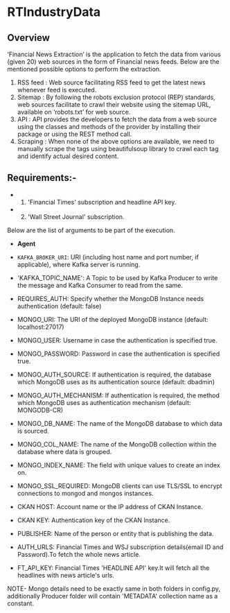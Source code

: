 # RTIndustryData
## Overview
‘Financial News Extraction’ is the application to fetch the data from various (given 20) web sources in the form of Financial news feeds. Below are the mentioned possible options to perform the extraction.

1. RSS feed	: Web source facilitating RSS feed to get the latest news whenever feed is executed.
2. Sitemap	: By following the robots exclusion protocol (REP) standards, web sources facilitate to crawl their website using the sitemap URL, available on ‘robots.txt’ for web source.
3. API	: API provides the developers to fetch the data from a web source using the classes and methods of the provider by installing their package or using the REST method call.
4. Scraping	: When none of the above options are available, we need to manually scrape the tags using beautifulsoup library to crawl each tag and identify actual desired content.

## Requirements:-
* 1. 'Financial Times' subscription and headline API key.
* 2. 'Wall Street Journal' subscription.

Below are the list of arguments to be part of the execution.

* **Agent**

*	`KAFKA_BROKER_URI`: URI (including host name and port number, if applicable), where Kafka server is running.
*	'KAFKA_TOPIC_NAME': A Topic to be used by Kafka Producer to write the message and Kafka Consumer to read from the same.

*	REQUIRES_AUTH: Specify whether the MongoDB Instance needs authentication (default: false)
*	MONGO_URI: The URI of the deployed MongoDB instance (default: localhost:27017)
*	MONGO_USER: Username in case the authentication is specified true.
*	MONGO_PASSWORD: Password in case the authentication is specified true.
*	MONGO_AUTH_SOURCE: If authentication is required, the database which MongoDB uses as its authentication source (default: dbadmin)
*	MONGO_AUTH_MECHANISM: If authentication is required, the method which MongoDB uses as authentication mechanism (default: MONGODB-CR)
*	MONGO_DB_NAME: The name of the MongoDB database to which data is sourced.
*	MONGO_COL_NAME: The name of the MongoDB collection within the database where data is grouped.
*	MONGO_INDEX_NAME: The field with unique values to create an index on.
*	MONGO_SSL_REQUIRED: MongoDB clients can use TLS/SSL to encrypt connections to mongod and mongos instances.

*	CKAN HOST: Account name or the IP address of CKAN Instance.
*	CKAN KEY: Authentication key of the CKAN Instance.
*	PUBLISHER: Name of the person or entity that is publishing the data.

*	AUTH_URLS: Financial Times and WSJ subscription details(email ID and Password).To fetch the whole news article.
*	FT_API_KEY: Financial Times 'HEADLINE API' key.It will fetch all the headlines with news article's urls.

NOTE- Mongo details need to be exactly same in both folders in config.py, additionally Producer folder will contain 'METADATA' collection name as a constant.

